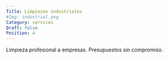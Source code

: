```yaml
---
Title: Limpiezas industriales
#Img: industrial.png
Category: services
Draft: false
Position: 4
---
```


Limpieza profesional a empresas. Presupuestos sin compromiso.
